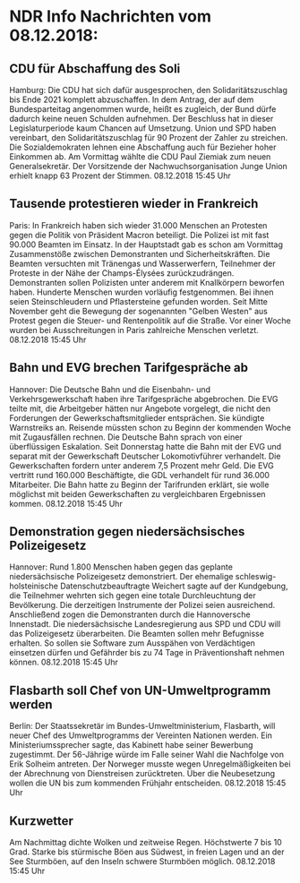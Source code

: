 # NDR Info Nachrichten vom 08.12.2018:


## CDU für Abschaffung des Soli
Hamburg: Die CDU hat sich dafür ausgesprochen, den Solidaritätszuschlag bis Ende 2021 komplett abzuschaffen. In dem Antrag, der auf dem Bundesparteitag angenommen wurde, heißt es zugleich, der Bund dürfe dadurch keine neuen Schulden aufnehmen. Der Beschluss hat in dieser Legislaturperiode kaum Chancen auf Umsetzung. Union und SPD haben vereinbart, den Solidaritätszuschlag für 90 Prozent der Zahler zu streichen. Die Sozialdemokraten lehnen eine Abschaffung auch für Bezieher hoher Einkommen ab. Am Vormittag wählte die CDU Paul Ziemiak zum neuen Generalsekretär. Der Vorsitzende der Nachwuchsorganisation Junge Union erhielt knapp 63 Prozent der Stimmen. 08.12.2018 15:45 Uhr 

## Tausende protestieren wieder in Frankreich
Paris: In Frankreich haben sich wieder 31.000 Menschen an Protesten gegen die Politik von Präsident Macron beteiligt. Die Polizei ist mit fast 90.000 Beamten im Einsatz. In der Hauptstadt gab es schon am Vormittag Zusammenstöße zwischen Demonstranten und Sicherheitskräften. Die Beamten versuchten mit Tränengas und Wasserwerfern, Teilnehmer der Proteste in der Nähe der Champs-Élysées zurückzudrängen. Demonstranten sollen Polizisten unter anderem mit Knallkörpern beworfen haben. Hunderte Menschen wurden vorläufig festgenommen. Bei ihnen seien Steinschleudern und Pflastersteine gefunden worden. Seit Mitte November geht die Bewegung der sogenannten "Gelben Westen" aus Protest gegen die Steuer- und Rentenpolitik auf die Straße. Vor einer Woche wurden bei Ausschreitungen in Paris zahlreiche Menschen verletzt. 08.12.2018 15:45 Uhr 

## Bahn und EVG brechen Tarifgespräche ab
Hannover: Die Deutsche Bahn und die Eisenbahn- und Verkehrsgewerkschaft haben ihre Tarifgespräche abgebrochen. Die EVG teilte mit, die Arbeitgeber hätten nur Angebote vorgelegt, die nicht den Forderungen der Gewerkschaftsmitglieder entsprächen. Sie kündigte Warnstreiks an. Reisende müssten schon zu Beginn der kommenden Woche mit Zugausfällen rechnen. Die Deutsche Bahn sprach von einer überflüssigen Eskalation. Seit Donnerstag hatte die Bahn mit der EVG und separat mit der Gewerkschaft Deutscher Lokomotivführer verhandelt. Die Gewerkschaften fordern unter anderem 7,5 Prozent mehr Geld. Die EVG vertritt rund 160.000 Beschäftigte, die GDL verhandelt für rund 36.000 Mitarbeiter. Die Bahn hatte zu Beginn der Tarifrunden erklärt, sie wolle möglichst mit beiden Gewerkschaften zu vergleichbaren Ergebnissen kommen. 08.12.2018 15:45 Uhr 

## Demonstration gegen niedersächsisches Polizeigesetz
Hannover:	Rund 1.800 Menschen haben gegen das geplante niedersächsische Polizeigesetz demonstriert. Der ehemalige schleswig-holsteinische Datenschutzbeauftragte Weichert sagte auf der Kundgebung, die Teilnehmer wehrten sich gegen eine totale Durchleuchtung der Bevölkerung. Die derzeitigen Instrumente der Polizei seien ausreichend. Anschließend zogen die Demonstranten durch die Hannoversche Innenstadt. Die niedersächsische Landesregierung aus SPD und CDU will das Polizeigesetz überarbeiten. Die Beamten sollen mehr Befugnisse erhalten. So sollen sie Software zum Ausspähen von Verdächtigen einsetzen dürfen und Gefährder bis zu 74 Tage in Präventionshaft nehmen können. 08.12.2018 15:45 Uhr 

## Flasbarth soll Chef von UN-Umweltprogramm werden
Berlin: Der Staatssekretär im Bundes-Umweltministerium, Flasbarth, will neuer Chef des Umweltprogramms der Vereinten Nationen werden. Ein Ministeriumssprecher sagte, das Kabinett habe seiner Bewerbung zugestimmt. Der 56-Jährige würde im Falle seiner Wahl die Nachfolge von Erik Solheim antreten. Der Norweger musste wegen Unregelmäßigkeiten bei der Abrechnung von Dienstreisen zurücktreten. Über die Neubesetzung wollen die UN bis zum kommenden Frühjahr entscheiden. 08.12.2018 15:45 Uhr 

## Kurzwetter
Am Nachmittag dichte Wolken und zeitweise Regen. Höchstwerte 7 bis 10 Grad. Starke bis stürmische Böen aus Südwest, in freien Lagen und an der See Sturmböen, auf den Inseln schwere Sturmböen möglich. 08.12.2018 15:45 Uhr 
